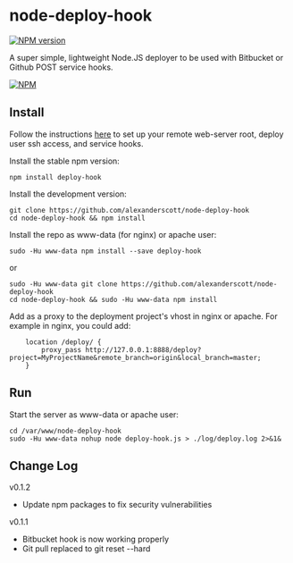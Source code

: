 node-deploy-hook
=======================
[![NPM version](https://badge.fury.io/js/deploy-hook.svg)](http://badge.fury.io/js/deploy-hook)

A super simple, lightweight Node.JS deployer to be used with Bitbucket or Github POST service hooks.

[![NPM](https://nodei.co/npm/deploy-hook.png?downloads=true)](https://nodei.co/npm/deploy-hook/)


Install
-----------------------
Follow the instructions [here](https://gist.github.com/oodavid/1809044) to set up your remote web-server root, deploy user ssh access, and service hooks.

Install the stable npm version:
```
npm install deploy-hook
```

Install the development version:
```
git clone https://github.com/alexanderscott/node-deploy-hook 
cd node-deploy-hook && npm install
```

Install the repo as www-data (for nginx) or apache user:
```
sudo -Hu www-data npm install --save deploy-hook
```

or

```
sudo -Hu www-data git clone https://github.com/alexanderscott/node-deploy-hook 
cd node-deploy-hook && sudo -Hu www-data npm install
```


Add as a proxy to the deployment project's vhost in nginx or apache.
For example in nginx, you could add:

```
    location /deploy/ {
        proxy_pass http://127.0.0.1:8888/deploy?project=MyProjectName&remote_branch=origin&local_branch=master;
    }
```


Run
-----------------------
Start the server as www-data or apache user:

```
cd /var/www/node-deploy-hook
sudo -Hu www-data nohup node deploy-hook.js > ./log/deploy.log 2>&1&
```


Change Log
----------------------
v0.1.2
* Update npm packages to fix security vulnerabilities

v0.1.1
* Bitbucket hook is now working properly
* Git pull replaced to git reset --hard

